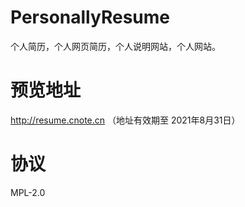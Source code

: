 # PersonallyResume
个人简历，个人网页简历，个人说明网站，个人网站。

# 预览地址
http://resume.cnote.cn （地址有效期至 2021年8月31日）

# 协议
MPL-2.0
